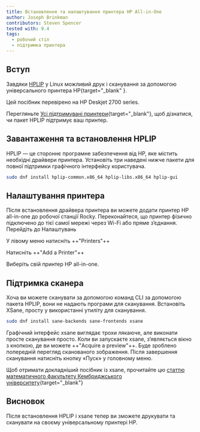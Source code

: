 ```yaml
---
title: Встановлення та налаштування принтера HP All-in-One
author: Joseph Brinkman
contributors: Steven Spencer
tested with: 9.4
tags:
  - робочий стіл
  - підтримка принтера
---
```


## Вступ

Завдяки [HPLIP](https://developers.hp.com/hp-linux-imaging-and-printing/about) у Linux можливий друк і сканування за допомогою універсального принтера HP{target="_blank" }.

Цей посібник перевірено на HP Deskjet 2700 series.

Перегляньте [Усі підтримувані принтери](https://developers.hp.com/hp-linux-imaging-and-printing/supported_devices/index){target="_blank"}, щоб дізнатися, чи пакет HPLIP підтримує ваш принтер.

## Завантаження та встановлення HPLIP

HPLIP — це стороннє програмне забезпечення від HP, яке містить необхідні драйвери принтера. Установіть три наведені нижче пакети для повної підтримки графічного інтерфейсу користувача.

```bash
sudo dnf install hplip-common.x86_64 hplip-libs.x86_64 hplip-gui
```

## Налаштування принтера

Після встановлення драйвера принтера ви можете додати принтер HP all-in-one до робочої станції Rocky. Переконайтеся, що принтер фізично підключено до тієї самої мережі через Wi-Fi або пряме з’єднання. Перейдіть до Налаштувань

У лівому меню натисніть ++"Printers"++

Натисніть ++"Add a Printer"++

Виберіть свій принтер HP all-in-one.

## Підтримка сканера

Хоча ви можете сканувати за допомогою команд CLI за допомогою пакета HPLIP, вони не надають програми для сканування. Встановіть XSane, просту у використанні утиліту для сканування.

```bash
sudo dnf install sane-backends sane-frontends xsane
```

Графічний інтерфейс xsane виглядає трохи лякаюче, але виконати просте сканування просто. Коли ви запускаєте xsane, з’являється вікно з кнопкою, де ви можете ++"Acquire a preview"++. Буде зроблено попередній перегляд сканованого зображення. Після завершення сканування натисніть кнопку «Пуск» у головному меню.

Щоб отримати докладніший посібник із xsane, прочитайте цю [статтю математичного факультету Кембриджського університету](https://www.maths.cam.ac.uk/computing/printing/xsane){target="_blank"}

## Висновок

Після встановлення HPLIP і xsane тепер ви зможете друкувати та сканувати на своєму універсальному принтері HP.
